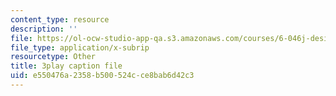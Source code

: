 ```yaml
---
content_type: resource
description: ''
file: https://ol-ocw-studio-app-qa.s3.amazonaws.com/courses/6-046j-design-and-analysis-of-algorithms-spring-2015/e550476a2358b500524cce8bab6d42c3_3MpzavN3Mco.srt
file_type: application/x-subrip
resourcetype: Other
title: 3play caption file
uid: e550476a-2358-b500-524c-ce8bab6d42c3
---
```

